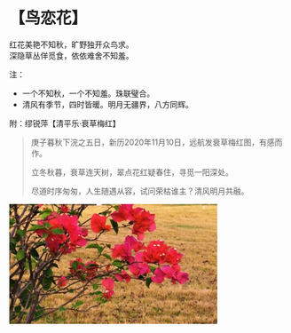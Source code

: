 # 【鸟恋花】

红花美艳不知秋，旷野独开众鸟求。  
深隐草丛佯觅食，依依难舍不知羞。

注：
- 一个不知秋，一个不知羞。珠联璧合。
- 清风有季节，四时皆暖。明月无疆界，八方同辉。


附：缪锐萍【清平乐·衰草梅红】

> 庚子暮秋下浣之五日，新历2020年11月10日，远航发衰草梅红图，有感而作。
>
> 立冬秋暮，衰草连天树，翠点花红疑春住，寻觅一阳深处。
>
> 尽道时序匆匆，人生随遇从容，试问荣枯谁主？清风明月共融。

![](33.jpg)
